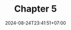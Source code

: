---
weight: 1300
title: "Chapter 5"
description: ""
icon: "article"
date: "2024-08-24T23:41:51+07:00"
lastmod: "2024-08-24T23:41:51+07:00"
draft: false
toc: true
---
